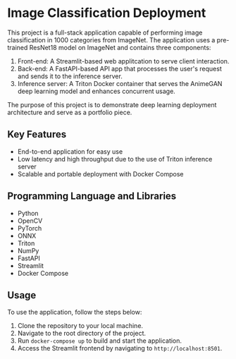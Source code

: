 # Image Classification Deployment

This project is a full-stack application capable of performing image classification in 1000 categories from ImageNet. The application uses a pre-trained ResNet18 model on ImageNet and contains three components:

1. Front-end: A Streamlit-based web applitcation to serve client interaction.
2. Back-end: A FastAPI-based API app that processes the user's request and sends it to the inference server.
3. Inference server: A Triton Docker container that serves the AnimeGAN deep learning model and enhances concurrent usage.

The purpose of this project is to demonstrate deep learning deployment architecture and serve as a portfolio piece.

## Key Features

- End-to-end application for easy use
- Low latency and high throughput due to the use of Triton inference server
- Scalable and portable deployment with Docker Compose
## Programming Language and Libraries

- Python
- OpenCV
- PyTorch
- ONNX
- Triton
- NumPy
- FastAPI
- Streamlit
- Docker Compose

## Usage

To use the application, follow the steps below:

1. Clone the repository to your local machine.
2. Navigate to the root directory of the project.
3. Run `docker-compose up` to build and start the application.
4. Access the Streamlit frontend by navigating to `http://localhost:8501`.
